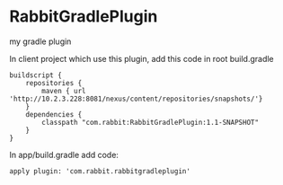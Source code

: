 # RabbitGradlePlugin
my gradle plugin

In client project which use this plugin, add this code in root build.gradle
```
buildscript {
    repositories {
        maven { url 'http://10.2.3.228:8081/nexus/content/repositories/snapshots/'}
    }
    dependencies {
        classpath "com.rabbit:RabbitGradlePlugin:1.1-SNAPSHOT"
    }
}
```
In app/build.gradle add code:

```
apply plugin: 'com.rabbit.rabbitgradleplugin'
```
